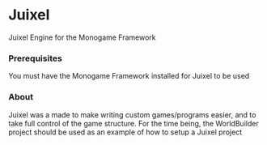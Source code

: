 # Juixel
Juixel Engine for the Monogame Framework

### Prerequisites

You must have the Monogame Framework installed for Juixel to be used

### About

Juixel was a made to make writing custom games/programs easier, and to take full control of the game structure.
For the time being, the WorldBuilder project should be used as an example of how to setup a Juixel project